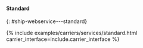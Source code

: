 #### Standard
{: #ship-webservice---standard}

{% include examples/carriers/services/standard.html carrier_interface=include.carrier_interface %}

